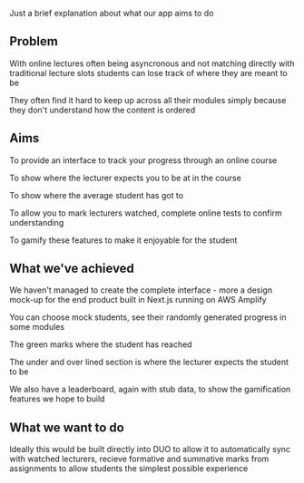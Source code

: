 Just a brief explanation about what our app aims to do

## Problem
With online lectures often being asyncronous and not matching directly with traditional lecture slots students can lose track of where they are meant to be

They often find it hard to keep up across all their modules simply because they don't understand how the content is ordered


## Aims
To provide an interface to track your progress through an online course

To show where the lecturer expects you to be at in the course

To show where the average student has got to

To allow you to mark lecturers watched, complete online tests to confirm understanding

To gamify these features to make it enjoyable for the student


## What we've achieved
We haven't managed to create the complete interface - more a design mock-up for the end product built in Next.js running on AWS Amplify

You can choose mock students, see their randomly generated progress in some modules

The green marks where the student has reached

The under and over lined section is where the lecturer expects the student to be

We also have a leaderboard, again with stub data, to show the gamification features we hope to build


## What we want to do
Ideally this would be built directly into DUO to allow it to automatically sync with watched lecturers, recieve formative and summative marks from assignments to allow students the simplest possible experience
